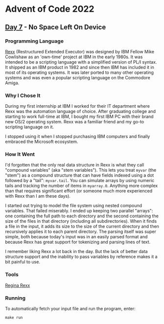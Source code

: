 # Advent of Code 2022
## [Day 7](https://adventofcode.com/2022/day/7) - No Space Left On Device

### Programming Language 

[Rexx](https://en.wikipedia.org/wiki/Rexx) (Restructured Extended Executor) was designed by IBM Fellow Mike Cowlishaw as an 'own-time' project at IBM in the early 1980s.
It was intended to be a scripting language with a simplified version of PL/I syntax.
It shipped as an IBM product in 1982 and since then IBM has included it in most of its operating systems.
It was later ported to many other operating systems and was even a popular scripting language on the Commodore Amiga.

### Why I Chose It

During my first internship at IBM I worked for their IT department where Rexx was the automation language of choice.
After graduating college and starting to work full-time at IBM, I bought my first IBM PC with their brand new OS/2 operating system.
Rexx was a familiar friend and my go-to scripting language on it.

I stopped using it when I stopped purchasing IBM computers and finally embraced the Microsoft ecosystem.

### How It Went

I'd forgotten that the only real data structure in Rexx is what they call "compound variables" (aka "stem variables").
This lets you treat `myvar` (the "stem") as a compound structure that can have fields indexed using a dot followed by a "tail": `myvar.tail`.
You can simulate arrays by using numeric tails and tracking the number of items in `myarray.0`.
Anything more complex than that requires significant effort (or someone much more experienced with Rexx than I am these days).

I started out trying to model the file system using nested compound variables.
That failed miserably.
I ended up keeping two parallel "arrays": one containing the full path to each directory and the second containing the size of the files in that directory (including all subdirectories).
When it finds a file in the input, it adds its size to the size of the current directory and then recursively applies it to each parent directory.
The parsing itself was super simple, both because today's input was in an easily parsed format and because Rexx has great support for tokenizing and parsing lines of text.

I remember liking Rexx a lot back in the day.
But the lack of better data structure support and the inability to pass variables by reference makes it a bit painful to use.

### Tools

[Regina Rexx](https://regina-rexx.sourceforge.io/)

### Running

To automatically fetch your input file and run the program, enter:

```
make run
```
